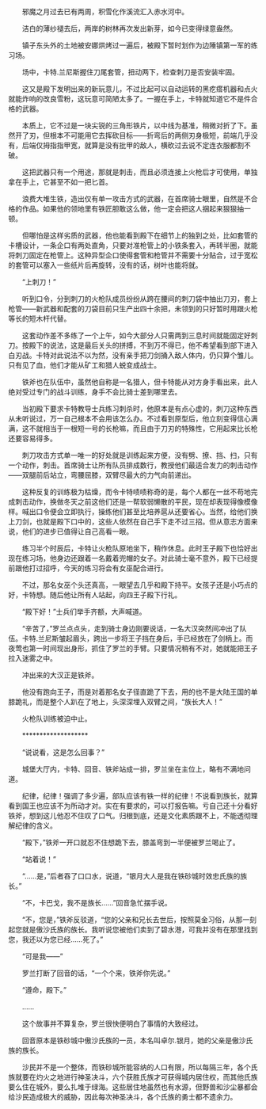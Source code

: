 　　邪魔之月过去已有两周，积雪化作溪流汇入赤水河中。

　　洁白的薄纱褪去后，两岸的树林再次发出新芽，如今已变得绿意盎然。

　　镇子东头外的土地被安娜烘烤过一遍后，被殿下暂时划作为边陲镇第一军的练习场。

　　场中，卡特.兰尼斯握住刀尾套管，扭动两下，检查刺刀是否安装牢固。

　　这又是殿下发明出来的新玩意儿，不过比起可以自动运转的黑疙瘩机器和点火就能炸响的改良雪粉，这玩意可简陋太多了。一握在手上，卡特就知道它不是件合格的武器。

　　本质上，它不过是一块尖锐的三角形铁片，以中线为基准，稍微对折了下。虽然开了刃，但根本不可能用它去挥砍目标——折弯后的两侧刃身极短，前端几乎没有，后端仅拇指指甲宽，就算是没有批甲的敌人，横砍过去说不定连衣服都割不破。

　　这把武器只有一个用途，那就是刺击，而且必须连接上火枪后才可使用，单独拿在手上，它甚至不如一把匕首。

　　浪费大堆生铁，造出仅有单一攻击方式的武器，在首席骑士眼里，自然是不合格的作品。如果他的领地里有铁匠胆敢这么做，他一定会把这人捆起来狠狠抽一顿。

　　但哪怕是这样劣质的武器，他也能看到殿下在细节上的独到之处，比如套管的卡槽设计，一条企口有两处直角，只要对准枪管上的小铁条套入，再转半圈，就能将刺刀固定在枪管上。这种异型企口使得套管和枪管并不需要十分贴合，过于宽松的套管可以塞入一些纸片后再旋转，没有的话，树叶也能将就。

　　“上刺刀！”

　　听到口令，分到刺刀的火枪队成员纷纷从跨在腰间的刺刀袋中抽出刀刃，套上枪管——新武器和配套的刀袋目前只生产出四十余把，未领到的只好暂时用跟火枪等长的短木杆代替。

　　这套动作差不多练了一个上午，如今大部分人只需两到三息时间就能固定好刺刀。按殿下的说法，这是最后关头的拼搏，不到万不得已，他不希望看到部下进入白刃战。卡特对此说法不以为然，没有亲手把刀剑捅入敌人体内，仍只算个雏儿。只有见了血，他们才能从矿工和猎人蜕变成战士。

　　铁斧也在队伍中，虽然他自称是一名猎人，但卡特能从对方身手看出来，此人绝对受过专门的战斗训练，身手不会比骑士差到哪里去。

　　当初殿下要求卡特教导士兵练习刺杀时，他原本是有点心虚的，刺刀这种东西从未听说过，万一自己根本不会用该怎么办。不过看到原型后，他立刻变得信心满满，这不就相当于一根短一号的长枪嘛，而且由于刀刃的特殊性，它用起来比长枪还要容易得多。

　　刺刀攻击方式单一唯一的好处就是训练起来方便，没有劈、撩、挡、扫，只有一个动作，刺击。首席骑士让所有队员排成数行，教授他们最适合发力的刺击动作——双腿前后站立，弯腰屈膝，双臂尽最大的力气向前递出。

　　这种反复的训练极为枯燥，而令卡特啧啧称奇的是，每个人都在一丝不苟地完成刺击动作，换做冬天之前这他们还是一帮软弱懒散的平民，现在却表现得像模像样。喊出口令便会立即执行，操练他们甚至比培养扈从还要省心。当然，给他们换上刀剑，也就是殿下口中的，这些人依然在自己手下走不过三招。但从意志方面来说，他们的进步已值得让自己高看一眼。

　　练习半个时辰后，卡特让火枪队原地坐下，稍作休息。此时王子殿下也恰好出现在练习场，他身边还跟着一名戴着兜帽的女子。对此骑士毫不意外，殿下已经提前跟他打过招呼，今天的练习将会有女巫配合进行。

　　不过，那名女巫个头还真高，一眼望去几乎和殿下持平。女孩子还是小巧点的好，卡特想。随后他让所有人站起，向四王子殿下行礼。

　　“殿下好！”士兵们举手齐额，大声喊道。

　　“辛苦了，”罗兰点点头，走到骑士身边刚要说话，一名大汉突然间冲出了队伍。卡特.兰尼斯皱起眉头，跨出一步将王子挡在身后，手已经放在了剑柄上。而夜莺也第一时间现出身形，抓住了罗兰的手臂。只要情况稍有不对，她就能把王子拉入迷雾之中。

　　冲出来的大汉正是铁斧。

　　他没有跑向王子，而是对着那名女子径直跪了下去，用的也不是大陆王国的单膝跪礼，而是整个人趴在了地上，头深深埋入双臂之间，“族长大人！”

　　火枪队训练被迫中止。

　　*******************

　　“说说看，这是怎么回事？”

　　城堡大厅内，卡特、回音、铁斧站成一排，罗兰坐在主位上，略有不满地问道。

　　纪律，纪律！强调了多少遍，部队应该有铁一样的纪律！不说看到族长，就算看到国王也应该不为所动才对。实在有要求的，可以打报告嘛。亏自己还十分看好铁斧，想到这儿他忍不住叹了口气。归根到底，还是文化素质跟不上，不能透彻理解纪律的含义。

　　“殿下，”铁斧一开口就忍不住想跪下去，膝盖弯到一半便被罗兰喝止了。

　　“站着说！”

　　“……是，”后者吞了口口水，说道，“银月大人是我在铁砂城时效忠氏族的族长。”

　　“不，卡巴戈，我不是族长……”回音急忙摆手说。

　　“不，您是，”铁斧反驳道，“您的父亲和兄长去世后，按照莫金习俗，从那一刻起您就是傲沙氏族的族长。我听说您被他们卖到了碧水港，可我并没有在那里找到您，我还以为您已经……死了。”

　　“可是我——”

　　罗兰打断了回音的话，“一个个来，铁斧你先说。”

　　“遵命，殿下。”

　　……

　　这个故事并不算复杂，罗兰很快便明白了事情的大致经过。

　　回音原本是铁砂城中傲沙氏族的一员，本名叫卓尔.银月，她的父亲是傲沙氏族的族长。

　　沙民并不是一个整体，而铁砂城所能容纳的人口有限，所以每隔三年，各个氏族就要在灼火之地进行神圣决斗，六个获胜氏族才可获得城内居住权，而其他氏族要么住在城外，要么扎堆于绿海。这些居住地虽然也有水源，但野兽和沙尘暴都会给沙民造成极大的威胁，因此每次神圣决斗，各个氏族的勇士都不遗余力。
